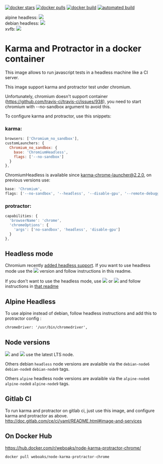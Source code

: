 [![docker stars](https://img.shields.io/docker/stars/weboaks/node-karma-protractor-chrome.svg)](https://hub.docker.com/r/weboaks/node-karma-protractor-chrome/)
[![docker pulls](https://img.shields.io/docker/pulls/weboaks/node-karma-protractor-chrome.svg)](https://hub.docker.com/r/weboaks/node-karma-protractor-chrome/)
[![docker build](https://img.shields.io/docker/build/weboaks/node-karma-protractor-chrome.svg)](https://hub.docker.com/r/weboaks/node-karma-protractor-chrome/)
[![automated build](https://img.shields.io/docker/automated/weboaks/node-karma-protractor-chrome.svg)](https://hub.docker.com/r/weboaks/node-karma-protractor-chrome/)

alpine headless: [![](https://images.microbadger.com/badges/image/weboaks/node-karma-protractor-chrome:alpine.svg)](https://microbadger.com/images/weboaks/node-karma-protractor-chrome:alpine 'alpine headless')  
debian headless: [![](https://images.microbadger.com/badges/image/weboaks/node-karma-protractor-chrome.svg)](https://microbadger.com/images/weboaks/node-karma-protractor-chrome 'debian headless')  
xvfb: [![](https://images.microbadger.com/badges/image/weboaks/node-karma-protractor-chrome:headless.svg)](https://microbadger.com/images/weboaks/node-karma-protractor-chrome:headless 'Get your own image badge on microbadger.com')

# Karma and Protractor in a docker container

This image allows to run javascript tests in a headless machine like a CI server.

This image support karma and protractor test under chromium.

Unfortunately, chromium doesn't support container (https://github.com/travis-ci/travis-ci/issues/938), you need to start chromium with --no-sandbox argument to avoid this.

To configure karma and protractor, use this snippets:

### karma:

```javascript
browsers: ['Chromium_no_sandbox'],
customLaunchers: {
  Chromium_no_sandbox: {
    base: 'ChromiumHeadless',
    flags: ['--no-sandbox']
  }
},
```

ChromiumHeadless is available since karma-chrome-launcher@2.2.0, on previous versions use:

```javascript
base: 'Chromium',
flags: ['--no-sandbox', '--headless', '--disable-gpu', '--remote-debugging-port=9222']
```

### protractor:

```javascript
capabilities: {
  'browserName': 'chrome',
  'chromeOptions': {
    'args': ['no-sandbox', 'headless', 'disable-gpu']
  }
},
```

## Headless mode

Chromium recently [added headless support](https://chromium.googlesource.com/chromium/src/+/lkgr/headless/README.md).
If you want to use headless mode use the [![](https://images.microbadger.com/badges/version/weboaks/node-karma-protractor-chrome:headless.svg)](https://microbadger.com/images/weboaks/node-karma-protractor-chrome:headless 'Get your own version badge on microbadger.com') version and follow instructions in this readme.

If you don't want to use the headless mode, use
[![](https://images.microbadger.com/badges/version/weboaks/node-karma-protractor-chrome:xvfb.svg)](https://microbadger.com/images/weboaks/node-karma-protractor-chrome:xvfb 'Get your own version badge on microbadger.com')
or
[![](https://images.microbadger.com/badges/version/weboaks/node-karma-protractor-chrome.svg)](https://microbadger.com/images/weboaks/node-karma-protractor-chrome 'Get your own version badge on microbadger.com') and follow instructions in [that readme](https://github.com/sylvaindumont/docker-node-karma-protractor-chrome/tree/xvfb)

## Alpine Headless

To use alpine instead of debian, follow headless instructions and add this to protractor config :

```
chromeDriver: '/usr/bin/chromedriver',
```

## Node versions

[![](https://images.microbadger.com/badges/version/weboaks/node-karma-protractor-chrome:headless.svg)](https://microbadger.com/images/weboaks/node-karma-protractor-chrome:headless) and [![](https://images.microbadger.com/badges/version/weboaks/node-karma-protractor-chrome:alpine.svg)](https://microbadger.com/images/weboaks/node-karma-protractor-chrome:alpine) use the latest LTS node.

Others debian `headless` node versions are avalaible via the `debian-node6` `debian-node8` `debian-node9` tags.

Others `alpine` headless node versions are avalaible via the `alpine-node6` `alpine-node8` `alpine-node9` tags.

## Gitlab CI

To run karma and protractor on gitlab ci, just use this image, and configure karma and protractor as above.
http://doc.gitlab.com/ce/ci/yaml/README.html#image-and-services

## On Docker Hub

https://hub.docker.com/r/weboaks/node-karma-protractor-chrome/

    docker pull weboaks/node-karma-protractor-chrome
